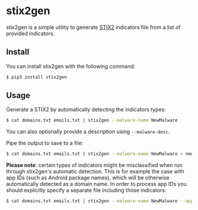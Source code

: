 # stix2gen

stix2gen is a simple utility to generate [STIX2](https://oasis-open.github.io/cti-documentation/stix/intro.html) indicators file from a list of provided indicators.

## Install

You can install stix2gen with the following command:

```bash
$ pip3 install stix2gen
```

## Usage

Generate a STIX2 by automatically detecting the indicators types:

```bash
$ cat domains.txt emails.txt | stix2gen --malware-name NewMalware
```

You can also optionally provide a description using `--malware-desc`.

Pipe the output to save to a file:

```bash
$ cat domains.txt emails.txt | stix2gen --malware-name NewMalware > newmalware.stix2
```

**Please note**: certain types of indicators might be misclassified when run through stix2gen's automatic detection. This is for example the case with app IDs (such as Android package names), which will be otherwise automatically detected as a domain name. In order to process app IDs you should explicitly specify a separate file including those indicators:

```bash
$ cat domains.txt emails.txt | stix2gen --malware-name NewMalware --app-ids-file package_names.txt > newmalware.stix2
```
